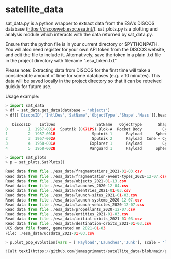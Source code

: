 # satellite_data
sat_data.py is a python wrapper to extract data from the ESA's DISCOS database (https://discosweb.esoc.esa.int/).
sat_plots.py is a plotting and analysis module which interacts with the data returned by sat_data.py.

Ensure that the python file is in your current directory or $PYTHONPATH. 
You will also need register for your own API token from the DISCOS website, and edit the file to include it. Alternatively, save the token in a plain .txt file in the project directory with filename ".esa_token.txt"

Please note: Extracting data from DISCOS for the first time will take a considerable amount of time for some databases (e.g. > 10 minutes). This data will be saved locally in the project directory so that it can be retreived quickly for future use. 

Usage example:

```python
> import sat_data                                                                                               
> df = sat_data.get_data(database = 'objects')                                                                  
> df[['DiscosID','IntlDes','SatName','ObjectType','Shape','Mass']].head()                                   
 
   DiscosID    IntlDes                  SatName   ObjectType       Shape     Mass
0         1  1957-001A  Sputnik (8K71PS) Blok-A  Rocket Body         Cyl  3964.32
1         2  1957-001B                Sputnik 1      Payload      Sphere    82.85
2         3  1957-002A                Sputnik 2      Payload  Cone + Cyl   503.77
3         4  1958-001A               Explorer 1      Payload         Cyl    13.88
4         5  1958-002B               Vanguard 1      Payload      Sphere     1.46

> import sat_plots
> p = sat_plots.SatPlots()
                                                                                  
Read data from file ./esa_data/fragmentations_2021-01-03.csv
Read data from file ./esa_data/fragmentation-event-types_2020-12-07.csv
Read data from file ./esa_data/objects_2021-01-13.csv
Read data from file ./esa_data/launches_2020-12-04.csv
Read data from file ./esa_data/reentries_2021-01-03.csv
Read data from file ./esa_data/launch-sites_2021-01-03.csv
Read data from file ./esa_data/launch-systems_2020-12-07.csv
Read data from file ./esa_data/launch-vehicles_2020-12-07.csv
Read data from file ./esa_data/propellants_2020-12-07.csv
Read data from file ./esa_data/entities_2021-01-03.csv
Read data from file ./esa_data/initial-orbits_2021-01-03.csv
Read data from file ./esa_data/destination-orbits_2021-01-03.csv
UCS data file found, generated on 2021-01-03
File: ./esa_data/ucsdata_2021-01-03.csv

> p.plot_pop_evolution(vars = ['Payload','Launches','Junk'], scale = 'linear') 

![alt text](https://github.com/jamesgrimmett/satellite_data/blob/main/plots/pop_growth_example.png?raw=true)
```
